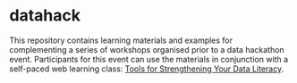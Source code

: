 # datahack
This repository contains learning materials and examples for complementing a series of workshops organised prior to a data hackathon event. Participants for this event can use the materials in conjunction with a self-paced web learning class: <a href="https://hkdesign.org/courses-page/tools-for-strengthening-your-data-literacy">Tools for Strengthening Your Data Literacy</a>.
